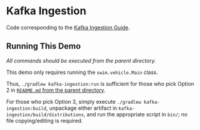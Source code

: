 # Kafka Ingestion

Code corresponding to the [Kafka Ingestion Guide](https://www.swimos.org/guides/kafka-ingestion.html).

## Running This Demo

_All commands should be executed from the parent directory._

This demo only requires running the `swim.vehicle.Main` class.

Thus, `./gradlew kafka-ingestion:run` is sufficient for those who pick Option 2 in [`README.md` from the parent directory](../README.md).

For those who pick Option 3, simply execute `./gradlew kafka-ingestion:build`, unpackage either artifact in `kafka-ingestion/build/distributions`, and run the appropriate script in `bin/`; no file copying/editing is required.
